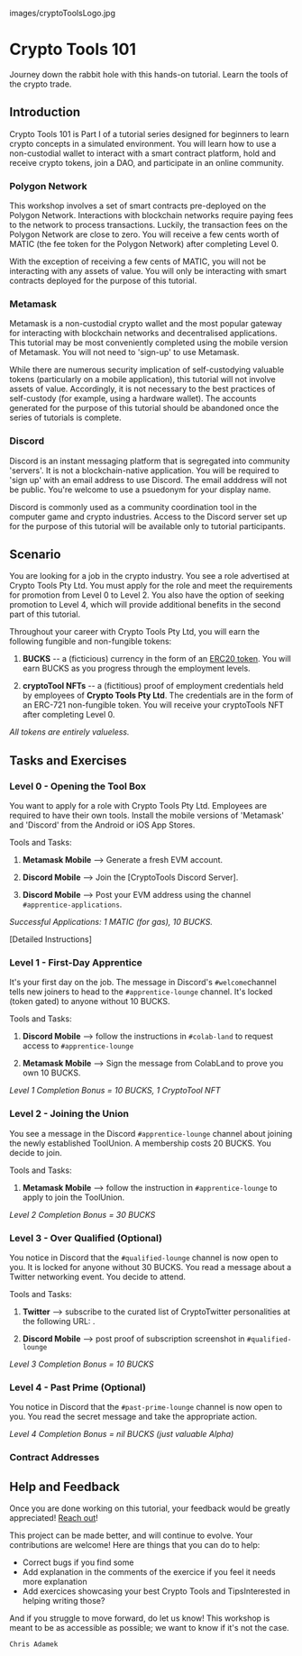 images/cryptoToolsLogo.jpg

# Crypto Tools 101
Journey down the rabbit hole with this hands-on tutorial. Learn the tools of the crypto trade. 

## Introduction

Crypto Tools 101 is Part I of a tutorial series designed for beginners to learn crypto concepts in a simulated environment. You will learn how to use a non-custodial wallet to interact with a smart contract platform, hold and receive crypto tokens, join a DAO, and participate in an online community. 

### Polygon Network

This workshop involves a set of smart contracts pre-deployed on the Polygon Network.  Interactions with blockchain networks require paying fees to the network to process transactions. Luckily, the transaction fees on the Polygon Network are close to zero. You will receive a few cents worth of MATIC (the fee token for the Polygon Network) after completing Level 0. 

With the exception of receiving a few cents of MATIC, you will not be interacting with any assets of value.  You will only be interacting with smart contracts deployed for the purpose of this tutorial. 

### Metamask

Metamask is a non-custodial crypto wallet and the most popular gateway for interacting with blockchain networks and decentralised applications.  This tutorial may be most conveniently completed using the mobile version of Metamask. You will not need to 'sign-up' to use Metamask. 

While there are numerous security implication of self-custodying valuable tokens (particularly on a mobile application), this tutorial will not involve assets of value.  Accordingly, it is not necessary to the best practices of self-custody (for example, using a hardware wallet). The accounts generated for the purpose of this tutorial should be abandoned once the series of tutorials is complete. 

### Discord

Discord is an instant messaging platform that is segregated into community 'servers'. It is not a blockchain-native application. You will be required to 'sign up' with an email address to use Discord. The email adddress will not be public. You're welcome to use a psuedonym for your display name. 

Discord is commonly used as a community coordination tool in the computer game and crypto industries. Access to the Discord server set up for the purpose of this tutorial will be available only to tutorial participants. 

## Scenario 

You are looking for a job in the crypto industry.  You see a role advertised at Crypto Tools Pty Ltd. You must apply for the role and meet the requirements for promotion from Level 0 to Level 2. You also have the option of seeking promotion to Level 4, which will provide additional benefits in the second part of this tutorial. 

Throughout your career with Crypto Tools Pty Ltd, you will earn the following fungible and non-fungible tokens: 

1. **BUCKS** -- a (ficticious) currency in the form of an [ERC20 token](contracts/token/TDERC20.cairo).  You will earn BUCKS as you progress through the employment levels. 

2. **cryptoTool NFTs** -- a (fictitious) proof of employment credentials held by employees of **Crypto Tools Pty Ltd**.  The credentials are in the form of an ERC-721 non-fungible token. You will receive your cryptoTools NFT after completing Level 0. 

*All tokens are entirely valueless.* 

## Tasks and Exercises 

### Level 0 - Opening the Tool Box
You want to apply for a role with Crypto Tools Pty Ltd.  Employees are required to have their own tools. Install the mobile versions of 'Metamask' and 'Discord' from the Android or iOS App Stores. 

Tools and Tasks:

1. **Metamask Mobile** --> Generate a fresh EVM account. 

2. **Discord Mobile** --> Join the [CryptoTools Discord Server]. 

3. **Discord Mobile** --> Post your EVM address using the channel `#apprentice-applications`. 

*Successful Applications: 1 MATIC (for gas), 10 BUCKS.*

[Detailed Instructions]

### Level 1 - First-Day Apprentice 
It's your first day on the job. The message in Discord's `#welcome`channel tells new joiners to head to the `#apprentice-lounge` channel. It's locked (token gated) to anyone without 10 BUCKS.  

Tools and Tasks:

1. **Discord Mobile** --> follow the instructions in `#colab-land` to request access to `#apprentice-lounge`

3. **Metamask Mobile** --> Sign the message from ColabLand to prove you own 10 BUCKS. 


*Level 1 Completion Bonus = 10 BUCKS, 1 CryptoTool NFT*

### Level 2 - Joining the Union 
You see a message in the Discord `#apprentice-lounge` channel about joining the newly established ToolUnion. A membership costs 20 BUCKS. You decide to join. 

Tools and Tasks:

1. **Metamask Mobile** --> follow the instruction in `#apprentice-lounge` to apply to join the ToolUnion. 

*Level 2 Completion Bonus = 30 BUCKS*

### Level 3 - Over Qualified (Optional)
You notice in Discord that the `#qualified-lounge` channel is now open to you. It is locked for anyone without 30 BUCKS.  You read a message about a Twitter networking event. You decide to attend. 

Tools and Tasks:

1. **Twitter** --> subscribe to the curated list of CryptoTwitter personalities at the following URL: . 

2. **Discord Mobile** --> post proof of subscription screenshot in `#qualified-lounge`

*Level 3 Completion Bonus = 10 BUCKS* 

### Level 4 - Past Prime (Optional)
You notice in Discord that the `#past-prime-lounge` channel is now open to you. You read the secret message and take the appropriate action. 

*Level 4 Completion Bonus = nil BUCKS (just valuable Alpha)*





### Contract Addresses 



## Help and Feedback
Once you are done working on this tutorial, your feedback would be greatly appreciated! [Reach out](https://twitter.com/ChrisJAdamek)!

This project can be made better, and will continue to evolve. Your contributions are welcome! Here are things that you can do to help:
- Correct bugs if you find some
- Add explanation in the comments of the exercice if you feel it needs more explanation
- Add exercices showcasing your best Crypto Tools and TipsInterested in helping writing those? 

And if you struggle to move forward, do let us know! This workshop is meant to be as accessible as possible; we want to know if it's not the case.



```
Chris Adamek
```
